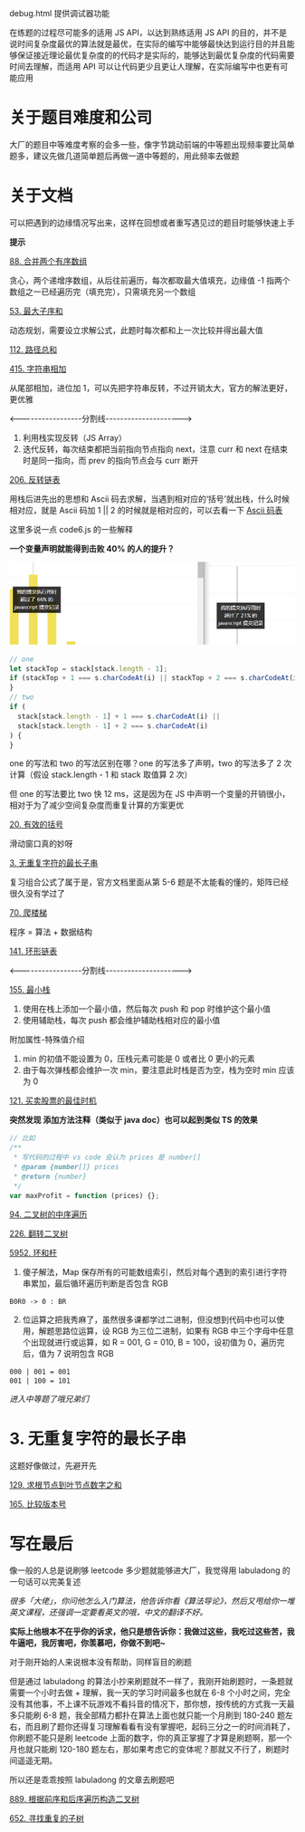 debug.html 提供调试器功能

在练题的过程尽可能多的适用 JS API，以达到熟练适用 JS API 的目的，并不是说时间复杂度最优的算法就是最优，在实际的编写中能够最快达到运行目的并且能够保证接近理论最优复杂度的的代码才是实际的，能够达到最优复杂度的代码需要时间去理解，而适用 API 可以让代码更少且更让人理解，在实际编写中也更有可能应用

# 关于题目难度和公司

大厂的题目中等难度考察的会多一些，像字节跳动前端的中等题出现频率要比简单题多，建议先做几道简单题后再做一道中等题的，用此频率去做题

# 关于文档

可以把遇到的边缘情况写出来，这样在回想或者重写遇见过的题目时能够快速上手

**提示**

[88. 合并两个有序数组](./code1.js)

贪心，两个递增序数组，从后往前遍历，每次都取最大值填充，边缘值 -1 指两个数组之一已经遍历完（填充完），只需填充另一个数组

[53. 最大子序和](./code2.js)

动态规划，需要设立求解公式，此题时每次都和上一次比较并得出最大值

[112. 路径总和](./code15.js)

[415. 字符串相加](./code4.js)

从尾部相加，进位加 1，可以先把字符串反转，不过开销太大，官方的解法更好，更优雅

<-----------------分割线--------------------->

1. 利用栈实现反转（JS Array）
2. 迭代反转，每次结束都把当前指向节点指向 next，注意 curr 和 next 在结束时是同一指向，而 prev 的指向节点会与 curr 断开

[206. 反转链表](./code5.js)

用栈后进先出的思想和 Ascii 码去求解，当遇到相对应的‘括号’就出栈，什么时候相对应，就是 Ascii 码加 1 || 2 的时候就是相对应的，可以去看一下 [Ascii 码表](https://baike.baidu.com/item/ASCII/309296?fr=aladdin#3)

这里多说一点 code6.js 的一些解释

**一个变量声明就能得到击败 40% 的人的提升？**

![IMG](./IMG/img1.png)

```js
// one
let stackTop = stack[stack.length - 1];
if (stackTop + 1 === s.charCodeAt(i) || stackTop + 2 === s.charCodeAt(i)) {
}
// two
if (
  stack[stack.length - 1] + 1 === s.charCodeAt(i) ||
  stack[stack.length - 1] + 2 === s.charCodeAt(i)
) {
}
```

one 的写法和 two 的写法区别在哪？one 的写法多了声明，two 的写法多了 2 次计算（假设 stack.length - 1 和 stack 取值算 2 次）

但 one 的写法要比 two 快 12 ms，这是因为在 JS 中声明一个变量的开销很小，相对于为了减少空间复杂度而重复计算的方案更优

[20. 有效的括号](./code6.js)

滑动窗口真的妙呀

[3. 无重复字符的最长子串](./code7.js)

复习组合公式了属于是，官方文档里面从第 5-6 题是不太能看的懂的，矩阵已经很久没有学过了

[70. 爬楼梯](./code8.js)

程序 = 算法 + 数据结构

[141. 环形链表](./code9.js)

<-----------------分割线--------------------->

[155. 最小栈](./code11.js)

1. 使用在栈上添加一个最小值，然后每次 push 和 pop 时维护这个最小值
2. 使用辅助栈，每次 push 都会维护辅助栈相对应的最小值

附加属性-特殊值介绍

1. min 的初值不能设置为 0，压栈元素可能是 0 或者比 0 更小的元素
2. 由于每次弹栈都会维护一次 min，要注意此时栈是否为空，栈为空时 min 应该为 0

[121. 买卖股票的最佳时机](./code12.js)

**突然发现 添加方法注释（类似于 java doc）也可以起到类似 TS 的效果**

```js
// 比如
/**
 * 写代码的过程中 vs code 会认为 prices 是 number[]
 * @param {number[]} prices
 * @return {number}
 */
var maxProfit = function (prices) {};
```

[94. 二叉树的中序遍历](./code13.js)

[226. 翻转二叉树](./code14.js)

[5952. 环和杆](./week/code3.js)

1. 傻子解法，Map 保存所有的可能数组索引，然后对每个遇到的索引进行字符串累加，最后循环遍历判断是否包含 RGB

```
B0R0 -> 0 : BR
```

2. 位运算之把我秀麻了，虽然很多课都学过二进制，但没想到代码中也可以使用，解题思路位运算，设 RGB 为三位二进制，如果有 RGB 中三个字母中任意个出现就进行或运算，如 R = 001, G = 010, B = 100，设初值为 0，遍历完后，值为 7 说明包含 RGB

```
000 | 001 = 001
001 | 100 = 101
```

_进入中等题了哦兄弟们_

# 3. 无重复字符的最长子串

这题好像做过，先避开先

[129. 求根节点到叶节点数字之和](./code16.js)

[165. 比较版本号](./code17.js)

# 写在最后

像一般的人总是说刷够 leetcode 多少题就能够进大厂，我觉得用 labuladong 的一句话可以完美复述

_很多「大佬」，你问他怎么入门算法，他告诉你看《算法导论》，然后又甩给你一堆英文课程，还强调一定要看英文的哦，中文的翻译不好。_

**实际上他根本不在乎你的诉求，他只是想告诉你：我做过这些，我吃过这些苦，我牛逼吧，我厉害吧，你羡慕吧，你做不到吧~**

对于刚开始的人来说根本没有帮助，同样盲目的刷题

但是通过 labuladong 的算法小抄来刷题就不一样了，我刚开始刷题时，一条题就需要一个小时去做 + 理解，我一天的学习时间最多也就在 6-8 个小时之间，完全没有其他事，不上课不玩游戏不看抖音的情况下，那你想，按传统的方式我一天最多只能刷 6-8 题，我全部精力都扑在算法上面也就只能一个月刷到 180-240 题左右，而且刷了题你还得复习理解看看有没有掌握吧，起码三分之一的时间消耗了，你刷题不能只是刷 leetcode 上面的数字，你的真正掌握了才算是刷题啊，那一个月也就只能刷 120-180 题左右，那如果考虑它的变体呢？那就又不行了，刷题时间遥遥无期。

所以还是乖乖按照 labuladong 的文章去刷题吧

[889. 根据前序和后序遍历构造二叉树](./code18.js)

[652. 寻找重复的子树](./code19.js)